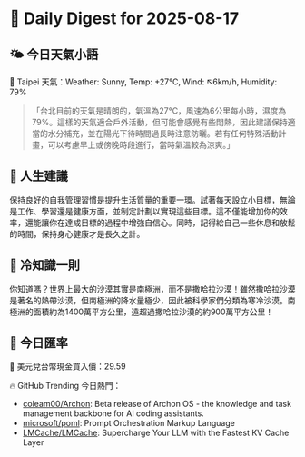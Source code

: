 # 🌅 Daily Digest for 2025-08-17

## 🌤️ 今日天氣小語
📍 Taipei 天氣：Weather: Sunny, Temp: +27°C, Wind: ↖6km/h, Humidity: 79%
> 「台北目前的天氣是晴朗的，氣溫為27°C，風速為6公里每小時，濕度為79%。這樣的天氣適合戶外活動，但可能會感覺有些悶熱，因此建議保持適當的水分補充，並在陽光下待時間過長時注意防曬。若有任何特殊活動計畫，可以考慮早上或傍晚時段進行，當時氣溫較為涼爽。」

## 💬 人生建議
保持良好的自我管理習慣是提升生活質量的重要一環。試著每天設立小目標，無論是工作、學習還是健康方面，並制定計劃以實現這些目標。這不僅能增加你的效率，還能讓你在達成目標的過程中增強自信心。同時，記得給自己一些休息和放鬆的時間，保持身心健康才是長久之計。

## 🧠 冷知識一則
你知道嗎？世界上最大的沙漠其實是南極洲，而不是撒哈拉沙漠！雖然撒哈拉沙漠是著名的熱帶沙漠，但南極洲的降水量極少，因此被科學家們分類為寒冷沙漠。南極洲的面積約為1400萬平方公里，遠超過撒哈拉沙漠的約900萬平方公里！
## 💱 今日匯率
💱 美元兌台幣現金買入價：29.59

🔥 GitHub Trending 今日熱門：
- [coleam00/Archon](https://github.com/coleam00/Archon): Beta release of Archon OS - the knowledge and task management backbone for AI coding assistants.
- [microsoft/poml](https://github.com/microsoft/poml): Prompt Orchestration Markup Language
- [LMCache/LMCache](https://github.com/LMCache/LMCache): Supercharge Your LLM with the Fastest KV Cache Layer

